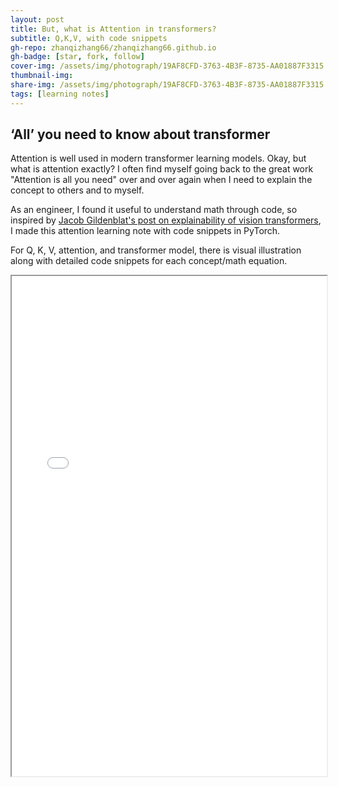 ```yaml
---
layout: post
title: But, what is Attention in transformers?
subtitle: Q,K,V, with code snippets
gh-repo: zhanqizhang66/zhanqizhang66.github.io
gh-badge: [star, fork, follow]
cover-img: /assets/img/photograph/19AF8CFD-3763-4B3F-8735-AA01887F3315.jpg
thumbnail-img:
share-img: /assets/img/photograph/19AF8CFD-3763-4B3F-8735-AA01887F3315.jpg
tags: [learning notes]
---
```



<h2>‘All’ you need to know about transformer</h2>

Attention is well used in modern transformer learning models. Okay, but what is attention exactly? I often find myself going back to the great work "Attention is all you need" over and over again when I need to explain the concept to others and to myself.

As an engineer, I found it useful to understand math through code, so inspired by [Jacob Gildenblat's post on explainability of vision transformers](https://jacobgil.github.io/deeplearning/vision-transformer-explainability), I made this attention learning note with code snippets in PyTorch.

For Q, K, V, attention, and transformer model, there is visual illustration along with detailed code snippets for each concept/math equation.



<iframe width="100%" height="800" src="/files/Exploring Explainability for Vision Transformers.pdf">

* Update
Pytorch released a blog on the [visulization inside the matrix](https://pytorch.org/blog/inside-the-matrix/)
For example, a matmul computation can be visualized 
```
L @ R
```
![Matmul](https://pytorch.org/assets/images/inside-the-matrix/initial.jpg)
More matrices multiplication
```
A @ B @ C
```
![nlayerbottleneck](https://pytorch.org/assets/images/inside-the-matrix/nlayerbottleneck.jpg)
```
Inside the attention head
Q = input @ wQ        // 1
K_t = wK_t @ input_t  // 2
V = input @ wV        // 3
attn = sdpa(Q @ K_t)  // 4
head_out = attn @ V   // 5
out = head_out @ wO   // 6
```
![nlayerbottleneck](https://pytorch.org/assets/images/inside-the-matrix/mha1.jpg)



Reference other the papers cited in the pdf:
+ [Vision Transformer Tutorial Google Colab](https://colab.research.google.com/github/hirotomusiker/schwert_colab_data_storage/blob/master/notebook/Vision_Transformer_Tutorial.ipynb)
+ [Illustrated self attention](https://towardsdatascience.com/illustrated-self-attention-2d627e33b20a)
+ [Jacob Gildenblat's post on explainability of vision transformers](https://jacobgil.github.io/deeplearning/vision-transformer-explainability)
+ [PyTorch visulization inside the matrix](https://pytorch.org/blog/inside-the-matrix/)


	